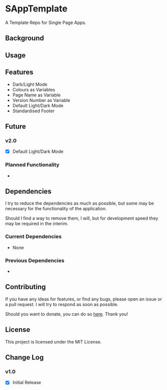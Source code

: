 # SAppTemplate
A Template Repo for Single Page Apps.

## Background


## Usage


## Features
- Dark/Light Mode
- Colours as Variables
- Page Name as Variable
- Version Number as Variable
- Default Light/Dark Mode
- Standardised Footer

## Future
### v2.0
- [x] Default Light/Dark Mode

### Planned Functionality
- 

## Dependencies
I try to reduce the dependencies as much as possible, but some may be necessary for the functionality of the application.

Should I find a way to remove them, I will, but for development speed they may be required in the interim.

### Current Dependencies
- None

### Previous Dependencies
- 

## Contributing
If you have any ideas for features, or find any bugs, please open an issue or a pull request. I will try to respond as soon as possible.

Should you want to donate, you can do so [here](https://www.buymeacoffee.com/caddickbrown).
Thank you!

## License
This project is licensed under the MIT License.

## Change Log
### v1.0
- [x] Initial Release